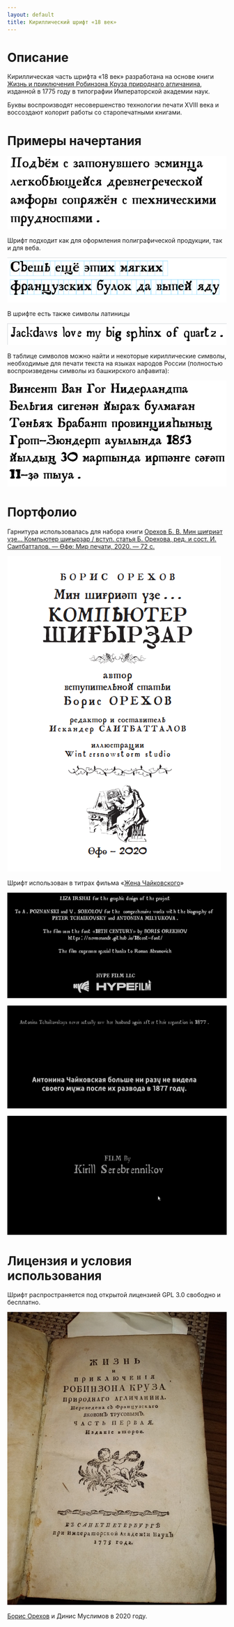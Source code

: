 ```yaml
---
layout: default
title: Кириллический шрифт «18 век»
---
```


# Описание

Кириллическая часть шрифта «18 век» разработана на основе книги [Жизнь и приключения Робинзона Круза природнаго агличанина](https://search.rsl.ru/ru/record/01003340206), изданной в 1775 году в типографии Императорской академии наук.

Буквы воспроизводят несовершенство технологии печати XVIII века и воссоздают колорит работы со старопечатными книгами.

# Примеры начертания

![Книга](pan3.png)

Шрифт подходит как для оформления полиграфической продукции, так и для веба.

![Книга](pan4.png)

В шрифте есть также символы латиницы

![Книга](pan1.png)

В таблице символов можно найти и некоторые кириллические символы, необходимые для печати текста на языках народов России (полностью воспроизведены символы из башкирского алфавита):

![Книга](pan2.png)

# Портфолио

Гарнитура использовалась для набора книги [ Орехов Б. В. Мин шиғриәт үҙе... Компьютер шиғырҙар / вступ. статья Б. Орехова, ред. и сост. И. Саитбатталов. — Өфө: Мир печати, 2020. — 72 с.](http://nevmenandr.net/personalia/Min_shigriet_yze.pdf)

![Книга](min.png)

Шрифт использован в титрах фильма «[Жена Чайковского](https://www.kinopoisk.ru/film/764739/)»

![Титры](wife1.png)

![Титры](wife2.png)

![Титры](wife3.png)

# Лицензия и условия использования

Шрифт распространяется под открытой лицензией GPL 3.0 свободно и бесплатно.

![Книга](crus.jpg)

[Борис Орехов](http://nevmenandr.net/bo.php) и Динис Муслимов в 2020 году.
